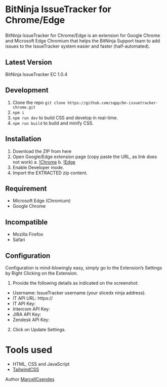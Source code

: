 BitNinja IssueTracker for Chrome/Edge
=======

### 
BitNinja IssueTracker for Chrome/Edge is an extension for Google Chrome and Microsoft Edge Chromium that helps the BitNinja Support team to add issues to the IssueTracker system easier and faster (half-automated).

## Latest Version

BitNinja IssueTracker EC 1.0.4


## Development

1. Clone the repo `git clone https://github.com/sqpp/bn-issuetracker-chrome.git` 
2. `npm i`
3. `npm run dev` to build CSS and develop in real-time.
4. `npm run build` to build and minify CSS.


## Installation
1. Download the ZIP from here
2. Open Google/Edge extension page (copy paste the URL, as link does not work)
    a. [!Chrome](chrome://extensions/)
    b. [!Edge](ege://extensions/)
3. Enable Developer mode.
4. Import the EXTRACTED zip content.

## Requirement
- Microsoft Edge (Chromium)
- Google Chrome

## Incompatible

- Mozilla Firefox
- Safari

## Configuration

Configuration is mind-blowingly easy, simply go to the Extension’s Settings by Right Clicking on the Extension.

1. Provide the following details as indicated on the screenshot:

- Username: IssueTracker username (your slicedx ninja address).
- IT API URL: https://<issuetrackerURL>
- IT API Key:   
- Intercom API Key: 
- JIRA API Key: 
- Zendesk API Key:

2. Click on Update Settings.

# Tools used #
* HTML, CSS and JavaScript
* [TailwindCSS](https://tailwindcss.com)


Author [MarcellCsendes](https://twitter.com/csendesmarcell)
